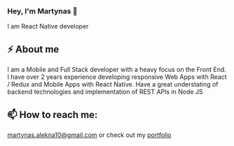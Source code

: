 ### Hey, I'm Martynas 👋

I am  React Native developer

⚡️ About me
------
I am a Mobile and Full Stack developer with a heavy focus on the Front End. I have over 2 years experience developing responsive Web Apps with React / Redux and Mobile Apps with React Native. Have a great understating of backend technologies and implementation of REST APIs in Node JS

📫 How to reach me: 
------
martynas.alekna10@gmail.com
or check out my [portfolio](https://www.martynasdev.me)
